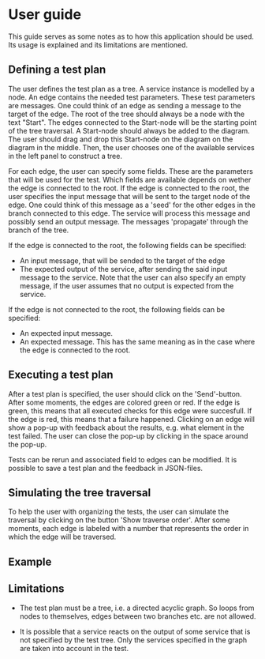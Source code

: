 
# User guide

This guide serves as some notes as to how this application should be used. Its usage is explained and its limitations are mentioned.

## Defining a test plan

The user defines the test plan as a tree. A service instance is modelled by a node. An edge contains the needed test parameters.  These test parameters are messages. One could think of an edge as sending a message to the target of the edge. The root of the tree should always be a node with the text "Start". The edges connected to the Start-node will be the starting point of the tree traversal.
A Start-node should always be added to the diagram. The user should drag and drop this Start-node on the diagram on the diagram in the middle. 
Then, the user chooses one of the available services in the left panel to construct a tree.

For each edge, the user can specify some fields. These are the parameters that will be used for the test.
Which fields are available depends on wether the edge is connected to the root.
If the edge is connected to the root, the user specifies the input message that will be sent to the target node of the edge. One could think of this message as a 'seed' for the other edges in the branch connected to this edge.
The service will process this message and possibly send an output message. The messages 'propagate' through the branch of the tree.

If the edge is connected to the root, the following fields can be specified:
* An input message, that will be sended to the target of the edge
* The expected output of the service, after sending the said input message to the service. Note that the user can also specify an empty message, if the user assumes that no output is expected from the service.

If the edge is not connected to the root, the following fields can be specified:
* An expected input message. 
* An expected message. This has the same meaning as in the case where the edge is connected to the root.


## Executing a test plan

After a test plan is specified, the user should click on the 'Send'-button. After some moments, the edges are colored green or red. If the edge is green, this means that all executed checks for this edge were succesfull. If the edge is red, this means that a failure happened. Clicking on an edge will show a pop-up with feedback about the results, e.g. what element in the test failed. The user can close the pop-up by clicking in the space around the pop-up.

Tests can be rerun and associated field to edges can be modified.
It is possible to save a test plan and the feedback in JSON-files.

## Simulating the tree traversal

To help the user with organizing the tests, the user can simulate the traversal by clicking on the button 'Show traverse order'. After some moments, each edge is labeled with a number that represents the order in which the edge will be traversed.

## Example


## Limitations

* The test plan must be a tree, i.e. a directed acyclic graph. So loops from nodes to themselves, edges between two branches etc. are not allowed.

* It is possible that a service reacts on the output of some service that is not specified by the test tree. Only the services specified in the graph are taken into account in the test.
